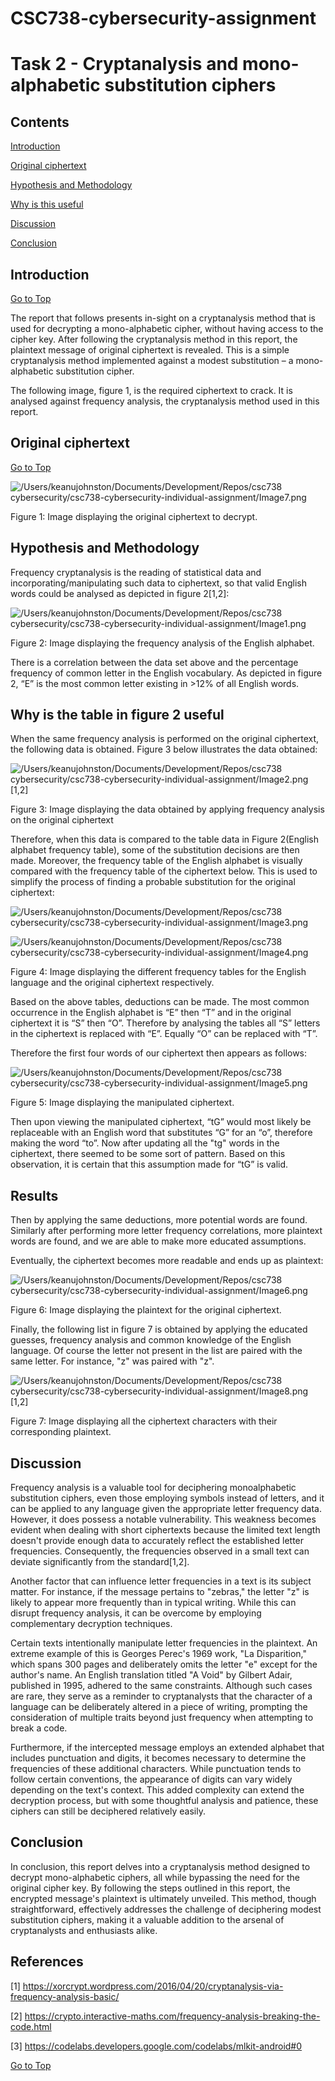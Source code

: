 # CSC738-cybersecurity-assignment
# Task 2 - Cryptanalysis and mono-alphabetic substitution ciphers

## Contents
[Introduction](#introduction)

[Original ciphertext](#original-ciphertext)

[Hypothesis and Methodology](#hypothesis-and-methodology)

[Why is this useful](#why-is-this-useful)

[Discussion](#discussion)

[Conclusion](#conclusion)

## Introduction
[Go to Top](#top)

The report that follows presents in-sight on a cryptanalysis method that is used for decrypting a mono-alphabetic cipher, without having access to the cipher key. After following the cryptanalysis method in this report, the plaintext message of original ciphertext is revealed. This is a simple cryptanalysis method implemented against a modest substitution – a mono-alphabetic substitution cipher.

The following image, figure 1, is the required ciphertext to crack. It is analysed against frequency analysis, the cryptanalysis method used in this report.

[](#top)

## Original ciphertext
[Go to Top](#top)

![/Users/keanujohnston/Documents/Development/Repos/csc738 cybersecurity/csc738-cybersecurity-individual-assignment/Image7.png](Image7.png)

Figure 1: Image displaying the original ciphertext to decrypt.

## Hypothesis and Methodology

Frequency cryptanalysis is the reading of statistical data and incorporating/manipulating such data to ciphertext, so that valid English words could be analysed as depicted in figure 2[1,2]:
    
![/Users/keanujohnston/Documents/Development/Repos/csc738 cybersecurity/csc738-cybersecurity-individual-assignment/Image1.png](Image1.png)

Figure 2: Image displaying the frequency analysis of the English alphabet.

There is a correlation between the data set above and the percentage frequency of common letter in the English vocabulary. As depicted in figure 2, “E” is the most common letter existing in >12% of all English words.

## Why is the table in figure 2 useful

When the same frequency analysis is performed on the original ciphertext, the following data is obtained. Figure 3 below illustrates the data obtained:

![/Users/keanujohnston/Documents/Development/Repos/csc738 cybersecurity/csc738-cybersecurity-individual-assignment/Image2.png](Image2.png)[1,2]

Figure 3: Image displaying the data obtained by applying frequency analysis on the original ciphertext

Therefore, when this data is compared to the table data in Figure 2(English alphabet frequency table), some of the substitution decisions are then made. Moreover, the frequency table of the English alphabet is visually compared with the frequency table of the ciphertext below. This is used to simplify the process of finding a probable substitution for the original ciphertext:

![/Users/keanujohnston/Documents/Development/Repos/csc738 cybersecurity/csc738-cybersecurity-individual-assignment/Image3.png](Image3.png)

![/Users/keanujohnston/Documents/Development/Repos/csc738 cybersecurity/csc738-cybersecurity-individual-assignment/Image4.png](Image4.png)

Figure 4: Image displaying the different frequency tables for the English language and the original ciphertext respectively. 

Based on the above tables, deductions can be made. The most common occurrence in the English alphabet is “E” then “T” and in the original ciphertext it is “S” then “O”. Therefore by analysing the tables all “S” letters in the ciphertext is replaced with “E”. Equally “O” can be replaced with “T”.

Therefore the first four words of our ciphertext then appears as follows:

![/Users/keanujohnston/Documents/Development/Repos/csc738 cybersecurity/csc738-cybersecurity-individual-assignment/Image5.png](Image5.png)

Figure 5: Image displaying the manipulated ciphertext.

Then upon viewing the manipulated ciphertext, “tG” would most likely be replaceable with an English word that substitutes “G” for an “o”, therefore making the word “to”. Now after updating all the "tg" words in the ciphertext, there seemed to be some sort of pattern. Based on this observation, it is certain that this assumption made for “tG” is valid. 

## Results

Then by applying the same deductions, more potential words are found. Similarly after performing more letter frequency correlations, more plaintext words are found, and we are able to make more educated assumptions.

Eventually, the ciphertext becomes more readable and ends up as plaintext:

![/Users/keanujohnston/Documents/Development/Repos/csc738 cybersecurity/csc738-cybersecurity-individual-assignment/Image6.png](Image6.png)

Figure 6: Image displaying the plaintext for the original ciphertext.

Finally, the following list in figure 7 is obtained by applying the educated guesses, frequency analysis and common knowledge of the English language. Of course the letter not present in the list are paired with the same letter. For instance, "z" was paired with "z".

![/Users/keanujohnston/Documents/Development/Repos/csc738 cybersecurity/csc738-cybersecurity-individual-assignment/Image8.png](Image8.png)[1,2]

Figure 7: Image displaying all the ciphertext characters with their corresponding plaintext.

## Discussion

Frequency analysis is a valuable tool for deciphering monoalphabetic substitution ciphers, even those employing symbols instead of letters, and it can be applied to any language given the appropriate letter frequency data. However, it does possess a notable vulnerability. This weakness becomes evident when dealing with short ciphertexts because the limited text length doesn't provide enough data to accurately reflect the established letter frequencies. Consequently, the frequencies observed in a small text can deviate significantly from the standard[1,2].

Another factor that can influence letter frequencies in a text is its subject matter. For instance, if the message pertains to "zebras," the letter "z" is likely to appear more frequently than in typical writing. While this can disrupt frequency analysis, it can be overcome by employing complementary decryption techniques.

Certain texts intentionally manipulate letter frequencies in the plaintext. An extreme example of this is Georges Perec's 1969 work, "La Disparition," which spans 300 pages and deliberately omits the letter "e" except for the author's name. An English translation titled "A Void" by Gilbert Adair, published in 1995, adhered to the same constraints. Although such cases are rare, they serve as a reminder to cryptanalysts that the character of a language can be deliberately altered in a piece of writing, prompting the consideration of multiple traits beyond just frequency when attempting to break a code.

Furthermore, if the intercepted message employs an extended alphabet that includes punctuation and digits, it becomes necessary to determine the frequencies of these additional characters. While punctuation tends to follow certain conventions, the appearance of digits can vary widely depending on the text's context. This added complexity can extend the decryption process, but with some thoughtful analysis and patience, these ciphers can still be deciphered relatively easily.

## Conclusion
In conclusion, this report delves into a cryptanalysis method designed to decrypt mono-alphabetic ciphers, all while bypassing the need for the original cipher key. By following the steps outlined in this report, the encrypted message's plaintext is ultimately unveiled. This method, though straightforward, effectively addresses the challenge of deciphering modest substitution ciphers, making it a valuable addition to the arsenal of cryptanalysts and enthusiasts alike.


## References
[1] https://xorcrypt.wordpress.com/2016/04/20/cryptanalysis-via-frequency-analysis-basic/

[2] https://crypto.interactive-maths.com/frequency-analysis-breaking-the-code.html

[3] https://codelabs.developers.google.com/codelabs/mlkit-android#0

[Go to Top](#top)
